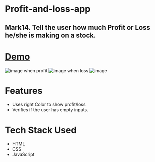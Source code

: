 # Profit-and-loss-app

## Mark14. Tell the user how much Profit or Loss he/she is making on a stock.

# [Demo](https://profit-loss-app-sanyam.netlify.app/)
![image](https://user-images.githubusercontent.com/107163858/182026661-f4071c9e-7c3f-472f-b82a-ce8a0bcbb5ec.png)
when profit
![image](https://user-images.githubusercontent.com/107163858/182026753-8be923d7-7bf9-44d3-ba0b-a16457855775.png)
when loss
![image](https://user-images.githubusercontent.com/107163858/182026757-f94ed78b-4ef3-439d-82f4-0a8135bbb6c2.png)

# Features
- Uses right Color  to show profit/loss
- Verifies if the user has empty inputs.

# Tech Stack Used
- HTML
- CSS
- JavaScript
